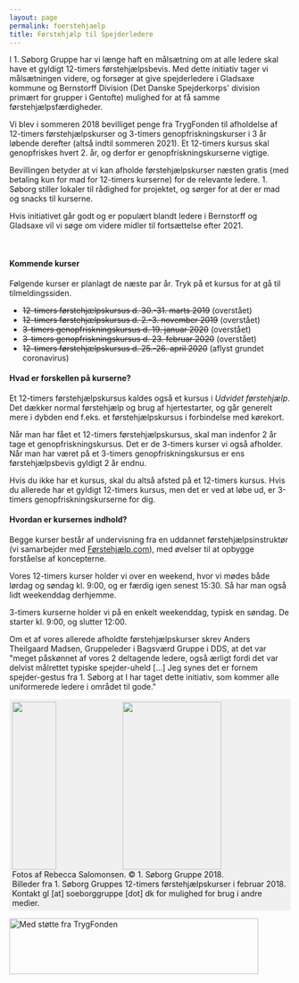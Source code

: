 ```yaml
---
layout: page
permalink: foerstehjaelp
title: Førstehjælp til Spejderledere
---
```

I 1. Søborg Gruppe har vi længe haft en målsætning om at alle ledere skal have et gyldigt 12-timers førstehjælpsbevis. Med dette initiativ tager vi målsætningen videre, og forsøger at give spejderledere i Gladsaxe kommune og Bernstorff Division (Det Danske Spejderkorps' division primært for grupper i Gentofte) mulighed for at få samme førstehjælpsfærdigheder.

Vi blev i sommeren 2018 bevilliget penge fra TrygFonden til afholdelse af 12-timers førstehjælpskurser og 3-timers genopfriskningskurser i 3 år løbende derefter (altså indtil sommeren 2021). Et 12-timers kursus skal genopfriskes hvert 2. år, og derfor er genopfriskningskurserne vigtige.

Bevillingen betyder at vi kan afholde førstehjælpskurser næsten gratis (med betaling kun for mad for 12-timers kurserne) for de relevante ledere. 1. Søborg stiller lokaler til rådighed for projektet, og sørger for at der er mad og snacks til kurserne.

Hvis initiativet går godt og er populært blandt ledere i Bernstorff og Gladsaxe vil vi søge om videre midler til fortsættelse efter 2021.

&nbsp;

#### Kommende kurser

Følgende kurser er planlagt de næste par år. Tryk på et kursus for at gå til tilmeldingssiden.

- ~~12-timers førstehjælpskursus d. 30.-31. marts 2019~~ (overstået)
- ~~12-timers førstehjælpskursus d. 2.-3. november 2019~~ (overstået)
- ~~3-timers genopfriskningskursus d. 19. januar 2020~~ (overstået)
- ~~3-timers genopfriskningskursus d. 23. februar 2020~~ (overstået)
- ~~12-timers førstehjælpskursus d. 25.-26. april 2020~~ (aflyst grundet coronavirus)

#### Hvad er forskellen på kurserne?

Et 12-timers førstehjælpskursus kaldes også et kursus i *Udvidet førstehjælp*. Det dækker normal førstehjælp og brug af hjertestarter, og går generelt mere i dybden end f.eks. et førstehjælpskursus i forbindelse med kørekort.

Når man har fået et 12-timers førstehjælpskursus, skal man indenfor 2 år tage et genopfriskningskursus. Det er de 3-timers kurser vi også afholder. Når man har været på et 3-timers genopfriskningskursus er ens førstehjælpsbevis gyldigt 2 år endnu.

Hvis du ikke har et kursus, skal du altså afsted på et 12-timers kursus. Hvis du allerede har et gyldigt 12-timers kursus, men det er ved at løbe ud, er 3-timers genopfriskningskurserne for dig.

#### Hvordan er kursernes indhold?

Begge kurser består af undervisning fra en uddannet førstehjælpsinstruktør (vi samarbejder med [Førstehjælp.com](https://foerstehjaelp.com/)), med øvelser til at opbygge forståelse af koncepterne.

Vores 12-timers kurser holder vi over en weekend, hvor vi mødes både lørdag og søndag kl. 9:00, og er færdig igen senest 15:30. Så har man også lidt weekenddag derhjemme.

3-timers kurserne holder vi på en enkelt weekenddag, typisk en søndag. De starter kl. 9:00, og slutter 12:00.

Om et af vores allerede afholdte førstehjælpskurser skrev Anders Theilgaard Madsen, Gruppeleder i Bagsværd Gruppe i DDS, at det var "meget påskønnet af vores 2 deltagende ledere, også  ærligt fordi det var delvist målrettet typiske spejder-uheld [...] Jeg synes det er fornem spejder-gestus fra 1. Søborg at I har taget dette initiativ, som kommer alle uniformerede ledere i området til gode."

<p style="background: #f0f0f0; padding: 5px;"><img src="https://i.imgur.com/x2IoRPM.jpg" style="object-fit: cover; width: 40%; height: 300px;" /><img src="https://i.imgur.com/7bi3yIt.jpg" style="object-fit: cover; width: 60%; height: 300px;" /><br />Fotos af Rebecca Salomonsen. © 1. Søborg Gruppe 2018.<br />Billeder fra 1. Søborg Gruppes 12-timers førstehjælpskurser i februar 2018. Kontakt gl [at] soeborggruppe [dot] dk for mulighed for brug i andre medier.</p>



<a href="https://www.trygfonden.dk/"><img src="https://i.imgur.com/XbWks4d.png" alt="Med støtte fra TrygFonden" width="446" height="100" /></a>

